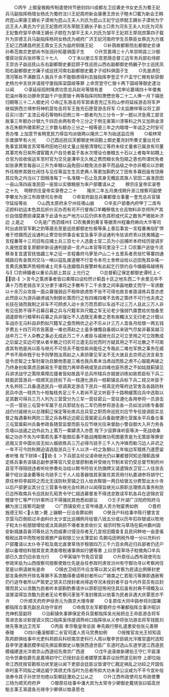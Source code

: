 <!-- { "loadSidebar": true } -->
　　○丙午  上御皇极殿传制遣使持节册封四川成都左卫应袭史书女史氏为蜀王妃兵马副指挥杨璔女杨氏为蜀府汶川王妃周府新会康惠王庶长子睦木□蜜为新会王韩府昆山荣康王嫡长子谟埦为昆山王夫人刘氏为昆山王妃宁远恭懿王嫡长子谟垙为宁远王夫人黄氏为宁远王妃晋府河东荣懿王嫡长子新土□贵为河东王夫人刘氏为河东王妃鲁府邹平恭靖王嫡长子颐在为邹平王夫人刘氏为邹平王妃郑王厚烷庶第四子载升为崇德王兵马副指挥杨珂女杨氏为岷府广济王妃河南府学生员蔡臣女蔡氏为方城王妃江西建昌府民王鼎女王氏为益府铜陵王妃
　　○补荫故都察院右都御史俞谏孙希范南京吏部尚书张润孙知基俱国子生
　　○升赏嘉靖三十八年崇明县三沙御倭获功官兵张祚等三十七人
　　○丁未以册立东宫恩荫总督三边军务兵部右侍郎王崇古子益巡抚山东右副都御史姜廷颐子性巡抚山西右副都御史杨巍子尔士巡抚凤阳右副都御史方廉子成巡抚河南右副都御史戴才子绍科俱国子生
　　○先是虏犯清河等处不满数百人我兵千余不能御虏得利去独指挥李登正千户孟守仁微有斩获御史杨允中言状并请按守堡指挥梁国岐等罪  上命赏登守仁银十两下国岐等御史逮治以闻
　　○录延绥招附降虏功赏总兵赵岢等银有差
　　○戊申论嘉靖四十年倭夷犯温州等处功罪命赏副千户张雳银十两等指挥同知萧懋忠等二十二人俸一月下镇抚归期等三十二人御史问
○命辽东游击将军郭承恩充辽东险山参将延绥游击将军尹继祖狭西兰靖参将神机营佐击将军王旌充石匣营游击将军
○太监滕祥等议将工部召买川漆广主漆云母石等物料旧例三年一题者均为三分令一岁一题以济急用工部言故事三年额办计银九千四百余两有奇今三分之于例无害第川漆等料之外又加熟金漆水花朱额外徵索积之三岁数与额办三分之一相等是三年之内暗增一年诎乏之时安可责办惟  上加意节省稍宽民力得旨均派银两以隆庆二年为始送监应用
　　○榆林常乐堡旗竿有火光
　　○己酉巡抚应天都御史林润勘上御史董尧封所奏丈量出兑优免事宜其略言苏常等府田地已经丈量止按册清理松江等府未经丈量者已属良有司董其事完有日矣所谓宦籍大户自兑者盖于各水次增设仓廒粮五十石以上者每年如期上仓官为验收俟运军至时官为交兑是漕卒无久候之费而粮长免包赔之患也所谓优免者如张承赉言每亩以三升为率粮以品免田以粮免法亦甚平而品级之中亦非概论以京朝外任相参其致仕闲住与见任等监生生员吏典人等更加斟酌又丁田有多寡田亩有饶瘠其应免之内当以丁田相准每丁一名准粮一石止及其身无概庇其族人官田二亩准民田一亩山荡四亩准民田一亩皆以实徵粮册为率户部覆请从之
　　穆宗庄皇帝实录卷之十九
　明穆宗庄皇帝实录卷之二十
　　隆庆二年五月庚戌朔升浙江按察司副使李攀龙为浙江布政使司左参政
　　○命宣府副总兵署都督佥事董一奎充总兵官镇守延绥等处
　　○山西太原府永宁州任塔山崩
　　○辛亥户部奏内府甲丁二库布疋颜料初运本色其后折价买办而有司不行督角□羊輙移借太仓且物料非京师所产其价自倍糜费损课莫甚于此请令出产地方以后仍供本色其积成代买之数务严徵抵补济边  上是之
　　○先是广西泗城州犭□农夷黄豹黄豸等据贵州程番府麻向大华等司时出卤掠官军剿之豹等遁去至是巡抚都御史杜极等条上善后事宜一言程番夷俗犷悍难于控摄而近设通判止寄空衔供事会省宜及事平添设通判令驻该府责以抚夷捕盗一言程番等十三司旧有应捕土兵三百七十人选委土官二员为小巡捕听本府经历提调岁久废弛宜查复原额听新设通判提调一言卢山本官等司里没于二犭□农寨户逃徙今流移渐复宜遣官抚恤蠲三年之征一言程番府乌萝至卢山二十五里系者贡翁忙等寨四通贼路旧有金筑司交马一哨以寇乱废道梗不行宜令本司土舍修设给以近田免其杂徭一言黄氏族繁声势相倚诸土司多与连姻借兵报讐衅有此起乞行禁约自今婚姻毋越境有与犭□农缔婚者以重论兵部上其议  上允行之
　　○总督蓟辽保定都御史谭纶上＜锍-釒＞言今之策虏事者皆曰乘障曰设险然计蓟昌十区之地东西二千余里见卒不满十万而老弱且半又分隶于诸将之手散布于二千余里之间率画地数丈而守一军虏数以十余万众攻我一面众寡强弱远不相侔欲虏势不张不可得也故言者亟请练兵意亦虑此然臣以为游兵破虏诚为制御长策而行之有四难四难不去练之策终不可行也夫虏之长技在骑而我制之非车不可顾虏入动十余万而吾即以车战不过三万人且此三万人非有见伍势不得不召募召募之兵与尺籍军异尺籍之军无论老少强弱饩廪豊给优恤备至调遣即有行粮草料召募之兵非强壮不入选既无素餋之恩有疾輙汰又无归老之计既以车战亦无马料自非酌拟尺籍军之食而稍优之必不乐从计三万人宜各月给银一两五钱岁费五十四万司农告匮是一难也燕赵之士虽多慷慨自备胡以来锐气尽矣非募吴越习战卒万二千人杂教之事必无成此万二千人者臣与戚继光召之可立至用之可立效教成之后留之实边可使从者半散之归农可立遣无后忧而时方疑其用之不可北散之不可南虞其有他是尚以臣与继光不可信夫不能信矣尚能任之专哉此二难也军旅之事务在威严书不用命戮于社予则孥戮汝燕赵之人素骄骤见军法不无大骇且去京师近流言易生徒令忠智之士掣肘废功且酿他患是三难也我兵素未当虏战而胜之虏不心服能再破之乃终身创矣第虑忌嫉易生不能戮力再举奇祸或至此四难也臣热思之不如姑就蓟镇见兵讲求战守之策除乘障应援者皆如故昌平总兵所辖兵亦就彼训练如故若臣标下兵二枝振武营游兵一枝顺天巡抚标下兵一枝遵化游兵一枝蓟镇总兵标下兵二枝又听臣于大名井陉二兵备道选民兵一枝调真定游击下民兵一枝真定府等府达官舍及各路防秋民兵中选一枝共为十枝每枝务足三千人若尚不足又听臣于十路稍缓策应兵中选取以足其数可得兵三万人列为三营营分为三军一营驻密云一营驻遵化各用参将一员游击一员一营驻三屯营中军属于总兵郭琥左右二军仍用参将游击各一员如法训练专备御战仍付戚继光以总理蓟辽保定等处练兵总兵官之职而命巡抚刘应节专任提调臣实总督之每遇春秋两防三营之兵各移近边密云营属密云兵备副使遵化营属永平兵备佥事三屯营属蓟州兵备参政各随营监督而臣与应节继光往来督励小警自御大入并力务各负墙以战遏之边外此为上策万一乘罅溃入亦愿  陛下少逭罪诛听臣等决一死战收桑榆之功亦不失为中策若先事不能御后事不能战掩取微功苟图塞责是为无策臣等罪安逃哉又言中国长技无如火器欲练兵三万必得鸟铳手三千人为冲锋而勒习边人非迟之一年不可今防秋期迫请选取浙兵三千人以济一时之急期以三年俟边军既练乃遣愿留者听惟  陛下财择＜锍-釒＞下兵部主纶议请命继光仍以署都督同知总理蓟昌保定练兵事务该镇总副参游等官凡受总督莭制者并受继光节制本官仍受总督节制府州县官不得阻挠违者听纶参奏处治给以敕书符验关防旗牌又请遣锦衣卫官二人往浙去募宁绍台温金衢等处鸟铳手三千人人给善器恤其家属优其资用付杭嘉湖参将胡守仁原任参将李超将之而北无误防秋至镇之日人给衣鞋银一两日给银五分费暂出太仆寺以后户部更议其分立三营事令继光会纶熟计以闻得旨继光以原职总理练兵事务秋防已迩所取南兵令巡抚赵孔昭责令守仁超选募督发不得违怠致误军机各兵在途锦衣官稽督守仁等严行钤束所过不得骚扰其他悉如部议
　　○壬子升湖广汉阳府知府马麟为浙江按察司副使
　　○广西镇安府土官岑缘遣人贡方物宴赉如例
　　○晋府旌德王知＜火敖＞薨  上辍朝一日治丧葬如例
　　○癸丑户科给事中陈行健言言京营马匹倒损过半由料价太少宜比巡捕例月给银八钱五分或以历年扣存银或以牧地子粒太仆桩朋银增给或汰其病损不堪者发卖收价又  祖宗时牧马草场在蓟州霸州固安新城雄县香河等处近为勋戚奏讨侵没存者无几宜视旧籍查复且民间种地一亩差徭租税出其中而牧地皆膏腴产亩税银三分太薄宜如  先朝屯田例税外增一分以充料价户部覆请以太仆寺子粒及南北直隶草场岁租银四万三千六百余两近归兵部者仍还户部以备增给料银其变卖清查增税诸事俱如行健等奏  上曰京营草场子粒徵角□羊兵部已久宜仍旧余皆允行
　　○甲寅端午节免百官晏
　　○升原任山西布政使司左参政宋岳为山西按察司按察使致仕先是岳任参政时虏攻汾州有守御功寻以考察闲住至是以例请故有是命
　　○锦衣卫经历牛应龙等以其父前考察为民请比例移封吏部言条例所开除名等罪不系贪酷得奏请移封者所以广锡类之仁若赃污等罪即遇赦宥仍行追夺者所以严赃吏之禁夫已授封者尚得追夺况未授封者乎自今内外官员有应封赠而其父以贪酷为民者听本部斟酌奏请许以原职冠带闲住其后虽有封典不得概及以滋冒滥得旨贪酷为民者无论考察问革皆不准封赠其以他事为民者非遇大庆覃恩亦不许
　　○升顺天府府尹徐贡元为南京大理寺卿
　　○复原任大同中路参将刘国署都指挥佥事充副总兵协守宣府
　　○命南京左军都督府佥书署都指挥佥事许昭训充神机营副将
　　○治蓟镇失事罪保定奇兵营都指挥吴光裕把总王命臣游击将军胥进忠各论斩提调义院口指挥奚伟提调界岭口指挥徐从义参将张功游击将军钱胜刘继先等发边卫充军
　　○丙辰  孝宗敬皇帝忌辰  奉先殿行祭礼遣惠安伯张元善祭  泰陵
　　○四川叠溪郁即二长官司遣人贡马赏赉如例
　　○授推官龙光王桢知县陈邦颜俱给事中光吏科邦颜兵科桢南京吏科行人周以敬李世臣姚光泮推官盛时选知县李学道潘民模李绍先俱监察御史以敬狭西道世臣广东道时选山东道学道江西道民模福建道光泮南京山西道绍先南京广西道
　　○戊午追录故新建伯王守仁平宸濠功令世袭伯爵先是嘉靖初守仁已授封会忌者媒孽其事异议纷然遂见削夺  上即位始命江西抚按官勘核功状至是以闻下吏部会廷臣议皆谓守仁戡定祸乱之功较之开国佐命时虽不同拟之靖远威宁其绩尤伟当时为忌者所抑大功未录公议咸为不平今宜补给诰券令其子孙世世勿绝以彰朝廷激劝之公从之
　　○升江西布政使司左布政使曹三旸为顺天府府尹
　　○赠原任给事中潘大宾为太常寺少卿御史戴铣张曰韬高世魁主事王渐逵各光禄寺少卿俱以恤录恩也
